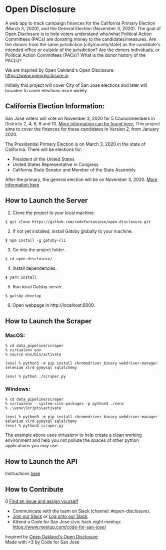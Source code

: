 # Open Disclosure

A web app to track campaign finances for the California Primary Election (March 3, 2020),
and the General Election (November 3, 2020). The goal of Open Disclosure is to help voters
understand who/what Political Action Committees (PACs) are donating money to the candidates/measures.
Are the donors from the same jurisdiction (city/county/state) as the candidate's intended office or
outside of the jurisdiction? Are the donors individuals, or Political Action Committees (PACs)? What
is the donor history of the PAC(s)?

We are inspired by Open Oakland's Open Disclosure: https://www.opendisclosure.io

Initially this project will cover City of San Jose elections and later will broaden to cover elections more widely.

## California Election Information:

San Jose voters will vote on November 3, 2020 for 5 Councilmembers in Districts 2, 4, 6, 8 and 10.
[More information can be found here.](https://www.sanjoseca.gov/your-government/appointees/city-clerk/elections/2020-elections)
This project aims to cover the finances for these candidates in Version 2, from January 2020.

The Presidential Primary Election is on March 3, 2020 in the state of California. There will be elections for:

- President of the United States
- United States Representative in Congress
- California State Senator and Member of the State Assembly

After the primary, the general election will be on November 3, 2020.
[More information here](https://www.sos.ca.gov/elections/upcoming-elections/general-election-november-3-2020/)

## How to Launch the Server

1. Clone the project to your local machine.

```sh
$ git clone https://github.com/codeforsanjose/open-disclosure.git
```

2. If not yet installed, install Gatsby globally to your machine.

```ssh
$ npm install -g gatsby-cli
```

3. Go into the project folder.

```ssh
$ cd open-disclosure/
```

4. Install dependencies.

```ssh
$ yarn install
```

5. Run local Gatsby server.

```ssh
$ gatsby develop
```

6. Open webpage in http://localhost:8000.

## How to Launch the Scraper

### MacOS:

```
% cd data_pipeline/scraper
% virtualenv env
% source env/bin/activate

(env) % python3 -m pip install chromedriver_binary webdriver-manager selenium xlrd pymysql sqlalchemy

(env) % python ./scraper.py
```

### Windows:

```
% cd data_pipeline/scraper
% virtualenv --system-site-packages -p python3 ./venv
% .\venv\Scripts\activate

(env) % python3 -m pip install chromedriver_binary webdriver-manager selenium xlrd pymysql sqlalchemy
(env) % python3 scraper.py
```

The example above uses virtualenv to help create a clean working environment and help you not pollute the spaces
of other python applications you may use.

## How to Launch the API
Instructions [here](https://github.com/codeforsanjose/open-disclosure/tree/master/redis_api)

## How to Contribute

0 [Find an issue and assign yourself](https://github.com/codeforsanjose/open-disclosure/issues)

- Communicate with the team on Slack (channel: #open-disclosure).
- [Join our Slack](https://slackin-c4sj.herokuapp.com/) or [Log onto our Slack](https://codeforsanjose.slack.com/)
- Attend a Code for San Jose civic hack night meetup: https://www.meetup.com/code-for-san-jose/

Inspired by [Open Oakland's Open Disclosure](https://www.opendisclosure.io/)  
Made with <3 by Code for San José
